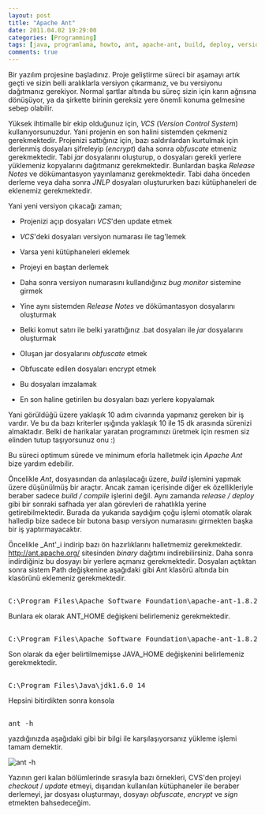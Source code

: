 ```yaml
---
layout: post
title: "Apache Ant"
date: 2011.04.02 19:29:00
categories: [Programming]
tags: [java, programlama, howto, ant, apache-ant, build, deploy, version-control]
comments: true
---
```

Bir yazılım projesine başladınız. Proje geliştirme süreci bir aşamayı artık geçti ve sizin belli aralıklarla versiyon çıkarmanız, ve bu versiyonu dağıtmanız gerekiyor. Normal şartlar altında bu süreç sizin için karın ağrısına dönüşüyor, ya da şirkette birinin gereksiz yere önemli konuma gelmesine sebep olabilir. 

<!--more-->

Yüksek ihtimalle bir ekip olduğunuz için, _VCS_ (_Version Control System_) kullanıyorsunuzdur. Yani projenin en son halini sistemden çekmeniz gerekmektedir. Projenizi sattığınız için, bazı saldırılardan kurtulmak için derlenmiş dosyaları şifreleyip (_encrypt_) daha sonra _obfuscate_ etmeniz gerekmektedir. Tabi _jar_ dosyalarını oluşturup, o dosyaları gerekli yerlere yüklemeniz kopyalarını dağıtmanız gerekmektedir. Bunlardan başka _Release Notes_ ve dökümantasyon yayınlamanız gerekmektedir. Tabi daha önceden derleme veya daha sonra _JNLP_ dosyaları oluştururken bazı kütüphaneleri de eklenemiz gerekmektedir. 

Yani yeni versiyon çıkacağı zaman; 

* Projenizi açıp dosyaları _VCS_'den update etmek

* _VCS_'deki dosyaları versiyon numarası ile tag'lemek

* Varsa yeni kütüphaneleri eklemek

* Projeyi en baştan derlemek

* Daha sonra versiyon numarasını kullandığınız _bug monitor_ sistemine girmek

* Yine aynı sistemden _Release Notes_ ve dökümantasyon dosyalarını oluşturmak

* Belki komut satırı ile belki yarattığınız .bat dosyaları ile _jar_ dosyalarını oluşturmak

* Oluşan jar dosyalarını _obfuscate_ etmek

* Obfuscate edilen dosyaları encrypt etmek

* Bu dosyaları imzalamak

* En son haline getirilen bu dosyaları bazı yerlere kopyalamak

Yani görüldüğü üzere yaklaşık 10 adım civarında yapmanız gereken bir iş vardır. Ve bu da bazı kriterler ışığında yaklaşık 10 ile 15 dk arasında sürenizi almaktadır. Belki de harikalar yaratan programınızı üretmek için resmen siz elinden tutup taşıyorsunuz onu :) 

Bu süreci optimum sürede ve minimum eforla halletmek için _Apache Ant_ bize yardım edebilir. 

Öncelikle _Ant_, dosyasından da anlaşılacağı üzere, _build_ işlemini yapmak üzere düşünülmüş bir araçtır. Ancak zaman içerisinde diğer ek özellikleriyle beraber sadece _build / compile_ işlerini değil. Aynı zamanda _release / deploy_ gibi bir sonraki safhada yer alan görevleri de rahatlıkla yerine getirebilmektedir. Burada da yukarıda saydığım çoğu işlemi otomatik olarak halledip bize sadece bir butona basıp versiyon numarasını girmekten başka bir iş yaptırmayacaktır. 

Öncelikle _Ant'_i indirip bazı ön hazırlıklarını halletmemiz gerekmektedir. http://ant.apache.org/ sitesinden _binary_ dağıtımı indirebilirsiniz. Daha sonra indirdiğiniz bu dosyayı bir yerlere açmanız gerekmektedir. Dosyaları açtıktan sonra sistem Path değişkenine aşağıdaki gibi Ant klasörü altında bin klasörünü eklemeniz gerekmektedir. 

<pre lang="java"> 
C:\Program Files\Apache Software Foundation\apache-ant-1.8.2\bin 
</pre>

Bunlara ek olarak ANT_HOME değişkeni belirlemeniz gerekmektedir. 

<pre lang="java"> 
C:\Program Files\Apache Software Foundation\apache-ant-1.8.2 
</pre>

Son olarak da eğer belirtilmemişse JAVA_HOME değişkenini belirlemeniz gerekmektedir. 

<pre lang="java"> 
C:\Program Files\Java\jdk1.6.0_14 
</pre>

Hepsini bitirdikten sonra konsola 

<pre lang="java"> 
ant -h 
</pre>

yazdığınızda aşağıdaki gibi bir bilgi ile karşılaşıyorsanız yükleme işlemi tamam demektir. 

![](http://www.mndeveci.com/wp-content/uploads/2011/04/ant_help.png "ant -h") 

Yazının geri kalan bölümlerinde sırasıyla bazı örnekleri, CVS'den projeyi _checkout_ / _update_ etmeyi, dışarıdan kullanılan kütüphaneler ile beraber derlemeyi, jar dosyası oluşturmayı, dosyayı _obfuscate_, _encrypt_ ve _sign_ etmekten bahsedeceğim.
